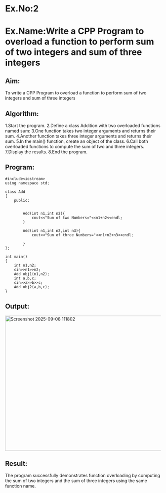 # Ex.No:2
# Ex.Name:Write a CPP Program to overload a function to perform sum of two integers and sum of three integers
## Aim:
To write a CPP Program to overload a function to perform sum of two integers and sum of three integers


## Algorithm:
1.Start the program.
2.Define a class Addition with two overloaded functions named sum:
3.One function takes two integer arguments and returns their sum.
4.Another function takes three integer arguments and returns their sum.
5.In the main() function, create an object of the class.
6.Call both overloaded functions to compute the sum of two and three integers.
7.Display the results.
8.End the program.





## Program:
```
#include<iostream>
using namespace std;

class Add
{
    public:
        
        
        Add(int n1,int n2){
            cout<<"Sum of two Numbers="<<n1+n2<<endl;
        }
        
        Add(int n1,int n2,int n3){
            cout<<"Sum of three Numbers="<<n1+n2+n3<<endl;
            
        }
};

int main()
{
    int n1,n2;
    cin>>n1>>n2;
    Add obj1(n1,n2);
    int a,b,c;
    cin>>a>>b>>c;
    Add obj2(a,b,c);
}
```



## Output:
<img width="1188" height="437" alt="Screenshot 2025-09-08 111802" src="https://github.com/user-attachments/assets/d61a1ab4-b356-442c-99ef-db54771d7722" />




## Result:
The program successfully demonstrates function overloading by computing the sum of two integers and the sum of three integers using the same function name.

